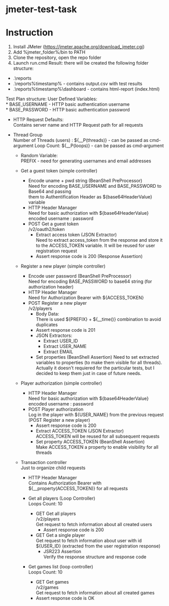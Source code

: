 # jmeter-test-task

# Instruction
1. Install JMeter (https://jmeter.apache.org/download_jmeter.cgi)
2. Add %jmeter_folder%/bin to PATH
3. Clone the repository, open the repo folder
4. Launch run.cmd
Result: there will be created the following folder structure:
* .\reports
* .\reports\%timestamp% - contains output.csv with test results
* .\reports\%timestamp%\dashboard - contains html-report (index.html)

Test Plan structure:
User Defined Variables:  
    * BASE_USERNAME - HTTP basic authentication username  
    * BASE_PASSWORD - HTTP basic authentication password
- HTTP Request Defaults:  
    Contains server name and HTTP Request path for all requests

- Thread Group  
    Number of Threads (users) : ${__P(threads)} - can be passed as cmd-argument
    Loop Count:                 ${__P(loops)}   - can be passed as cmd-argument

    - Random Variable:  
        PREFIX - need for generating usernames and email addresses
    
    - Get a guest token (simple controller)
        - Encode uname + pwd string (BeanShell PreProcessor)  
            Need for encoding BASE_USERNAME and BASE_PASSWORD to Base64 and passing  
            them to Authentification Header as ${base64HeaderValue} variable
        - HTTP Header Manager  
            Need for basic authorization with ${base64HeaderValue} encoded username : password
        - POST Get a guest token  
            /v2/oauth2/token  
            - Extract access token (JSON Extractor)  
                Need to extract access_token from the response and store it to the ACCESS_TOKEN variable. It will be reused for user registration request
            - Assert response code is 200 (Response Assertion)  
  
    - Register a new player (simple controller)
        - Encode user password (BeanShell PreProcessor)  
            Need for encoding BASE_PASSWORD to base64 string (for authorization header)
        - HTTP Header Manager  
            Need for Authorization Bearer with ${ACCESS_TOKEN}
        - POST Register a new player  
            /v2/players  
            - Body Data:  
                There is used ${PREFIX} + ${__time()} combination to avoid duplicates
            - Assert response code is 201
            - JSON Extractors: 
                - Extract USER_ID
                - Extract USER_NAME
                - Extract EMAIL
            - Set properties (BeanShell Assertion) 
                Need to set extracted variables to properties (to make them visible for all threads). Actually it doesn't requiered for the particular tests, but I decided to keep them just in case of future needs.

    - Player authorization (simple controller)
        - HTTP Header Manager  
            Need for basic authorization with ${base64HeaderValue} encoded username : password
        - POST Player authorization  
            Log in the player with ${USER_NAME} from the previous request (POST Register a new player)
            - Assert response code is 200
            - Extract ACCESS_TOKEN (JSON Extractor)  
                ACCESS_TOKEN will be reused for all subsequent requests
            - Set property ACCESS_TOKEN (BeanShell Assertion)  
                Make ACCESS_TOKEN a property to enable visibility for all threads

    - Transaction controller  
        Just to organize child requests
        - HTTP Header Manager  
            Contains Authorization Bearer with ${__property(ACCESS_TOKEN)} for all requests

        - Get all players (Loop Controller)  
            Loops Count: 10  
            - GET Get all players  
                /v2/players  
                Get request to fetch information about all created users
                - Assert response code is 200
            - GET Get a single player  
                Get request to fetch information about user with id ${USER_ID} (extracted from the user registration response)
                - JSR223 Assertion  
                    Verify the response structure and response code
                    
        - Get games list (loop controller)  
            Loops Count: 10  
            - GET Get games  
                /v2/games  
                Get request to fetch information about all created games  
            - Assert response code is OK  
